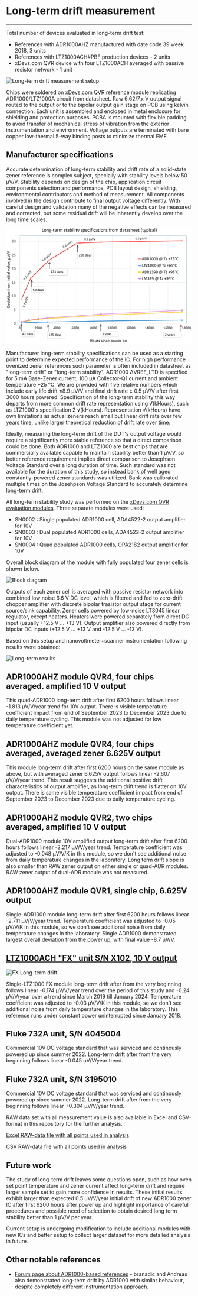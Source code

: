 # Long-term drift measurement
---

Total number of devices evaluated in long-term drift test:

* References with ADR1000AHZ manufactured with date code 39 week 2018, 3 units
* References with LTZ1000ACH#PBF production devices - 2 units
* xDevs.com QVR device with four LTZ1000ACH averaged with passive resistor network - 1 unit

![Long-term drift measurement setup](https://xdevs.com/doc/xDevs.com/QVRA/ltd_setup_chart_bk.png)

Chips were soldered on [xDevs.com QVR reference module](https://xdevs.com/article/qvref) replicating ADR1000/LTZ1000A circuit from datasheet. Raw 6.62/7.x V output signal routed to the output or to the bipolar output gain stage on PCB using kelvin connection. Each unit is assembled and enclosed in metal enclosure for shielding and protection purposes. PCBA is mounted with flexible padding to avoid transfer of mechanical stress of vibration from the exterior instrumentation and environment. Voltage outputs are terminated with bare copper low-thermal 5-way binding posts to minimize thermal EMF.

## Manufacturer specifications

Accurate determination of long-term stability and drift rate of a solid-state zener reference is complex subject, specially with stability levels below 50 &micro;V/V. Stability depends on design of the chip, application circuit components selection and performance, PCB layout design, shielding, environmental contributors and method of measurement. All components involved in the design contribute to final output voltage differently. With careful design and validation many of the negative effects can be measured and corrected, but some residual drift will be inherently develop over the long time scales. 

![Long-term drift spec](https://github.com/tin-/adr1000/blob/main/img/ltd_spec.png?raw=true)

Manufacturer long-term stability specifications can be used as a starting point to determine expected performance of the IC. For high performance ovenized zener references such parameter is often included in datasheet as "long-term drift" or "long-term stability". ADR1000 &Delta;VREF_LTD is specified for 5 mA Base-Zener current, 100 &micro;A Collector-Q1 current and ambient temperature +25 &deg;C. We are provided with five relative numbers which include early life drift &plusmn;8.9 &micro;V/V and final drift rate &plusmn; 0.5 &micro;V/V after first 3000 hours powered. Specification of the long-term stability this way departs from more common drift rate representation using &Sqrt;(kHours), such as LTZ1000's specification 2 &Sqrt;(kHours). Representation &Sqrt;(kHours) have own limitations as actual zeners reach small but linear drift rate over few years time, unlike larger theoretical reduction of drift rate over time.

Ideally, measuring the long-term drift of the DUT's output voltage would require a significantly more stable reference so that a direct comparison could be done. Both ADR1000 and LTZ1000 are best chips that are commercially available capable to maintain stability better than 1 &micro;V/V, so better reference requirement implies direct comparison to Josephson Voltage Standard over a long duration of time. Such standard was not available for the duration of this study, so instead bank of well aged constantly-powered zener standards was utilized. Bank was calibrated multiple times on the Josehpson Voltage Standard to accurately determine long-term drift.

All long-term stability study was performed on the [xDevs.com QVR evaluation modules](https://xdevs.com/article/qvref). Three separate modules were used:

* SN0002 : Single populated ADR1000 cell, ADA4522-2 output amplifier for 10V
* SN0003 : Dual populated ADR1000 cells, ADA4522-2 output amplifier for 10V
* SN0004 : Quad populated ADR1000 cells, OPA2182 output amplifier for 10V

Overall block diagram of the module with fully populated four zener cells is shown below.

![Block diagram](https://xdevs.com/doc/xDevs.com/QVR/block_blk.png)

Outputs of each zener cell is averaged with passive resistor network into combined low noise 6.6 V DC level, which is filtered and fed to zero-drift chopper amplifier with discrete bipolar trasistor output stage for current source/sink capability. Zener cells powered by low-noise LT3045 linear regulator, except heaters. Heaters were powered separately from direct DC input (usually +12.5 V ... +13 V). Output amplifier also powered directly from bipolar DC inputs (+12.5 V ... +13 V and -12.5 V ... -13 V). 

Based on this setup and nanovoltmeter+scanner instrumentation following results were obtained:

![Long-term results](https://xdevs.com/doc/xDevs.com/QVRA/ltd_chart_10khrs_blk.png)

## ADR1000AHZ module QVR4, four chips averaged. amplified 10 V output

This quad-ADR1000 long-term drift after first 6200 hours follows linear -1.813 &micro;V/V/year trend for 10V output. There is visible temperature coefficient impact from end of September 2023 to December 2023 due to daily temperature cycling. This module was not adjusted for low temperature coefficient yet.

## ADR1000AHZ module QVR4, four chips averaged, averaged zener 6.625V output

This module long-term drift after first 6200 hours on the same module as above, but with averaged zener 6.625V output follows linear -2.607 &micro;V/V/year trend. This result suggests the additional positive drift characteristics of output amplifier, as long-term drift trend is flatter on 10V output. There is same visible temperature coefficient impact from end of September 2023 to December 2023 due to daily temperature cycling. 

## ADR1000AHZ module QVR2, two chips averaged, amplified 10 V output

Dual-ADR1000 module 10V amplified output long-term drift after first 6200 hours follows linear -2.217 &micro;V/V/year trend. Temperature coefficient was adjusted to -0.048 &micro;V/V/K in this module, so we don't see additional noise from daily temperature changes in the laboratory. Long term drift slope is also smaller than RAW zener output on either single or quad-ADR modules. RAW zener output of dual-ADR module was not measured.

## ADR1000AHZ module QVR1, single chip, 6.625V output

Single-ADR1000 module long-term drift after first 6200 hours follows linear -2.711 &micro;V/V/year trend. Temperature coefficient was adjusted to -0.05 &micro;V/V/K in this module, so we don't see additional noise from daily temperature changes in the laboratory. Single ADR1000 demonstrated largest overall deviation from the power up, with final value -8.7 &micro;V/V.

## [LTZ1000ACH "FX" unit S/N X102, 10 V output](https://xdevs.com/article/792x/)

![FX Long-term drift](https://xdevs.com/doc/xDevs.com/FX/792x/xbank_nov_792x_2023.png)

Single-LTZ1000 FX module long-term drift after from the very beginning follows linear -0.174 &micro;V/V/year trend over the period of this study and -0.24 &micro;V/V/year over a trend since March 2019 till January 2024. Temperature coefficient was adjusted to -0.03 &micro;V/V/K in this module, so we don't see additional noise from daily temperature changes in the laboratory. This reference runs under constant power uninterrupted since January 2018. 

## Fluke 732A unit, S/N 4045004

Commercial 10V DC voltage standard that was serviced and continously powered up since summer 2022. Long-term drift after from the very beginning follows linear -0.045 &micro;V/V/year trend. 

## Fluke 732A unit, S/N 3195010

Commercial 10V DC voltage standard that was serviced and continously powered up since summer 2022. Long-term drift after from the very beginning follows linear +0.304 &micro;V/V/year trend. 

RAW data set with all measurement value is also available in Excel and CSV-format in this repository for the further analysis. 

[Excel RAW-data file with all points used in analysis](https://xdevs.com/doc/xDevs.com/QVRA/ltd_data_cml.xlsx)

[CSV RAW-data file with all points used in analysis](https://xdevs.com/doc/xDevs.com/QVRA/ltd_data_samples.csv)

## Future work

The study of long-term drift leaves some questions open, such as how oven set point temperature and zener current affect long-term drift and require larger sample set to gain more confidence in results. These initial results exhibit larger than expected 0.5 uV/V/year initial drift of new ADR1000 zener IC after first 6200 hours after power up and highlight importance of careful procedures and possible need of selection to obtain desired long term stability better than 1 &micro;V/V per year. 

Current setup is undergoing modification to include additional modules with new ICs and better setup to collect larger dataset for more detailed analysis in future.

## Other notable references

* [Forum page about ADR1000-based references](https://www.eevblog.com/forum/metrology/lowest-drift-lowest-noise-voltage-reference/) - branadic and Andreas also demonstrated long-term drift by ADR1000 with similar behaviour, despite completely different instrumentation approach.
